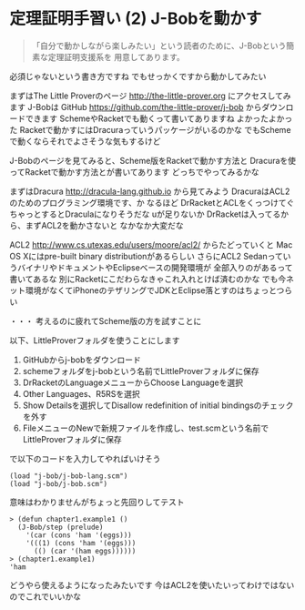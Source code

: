 # 定理証明手習い (2) J-Bobを動かす

> 「自分で動かしながら楽しみたい」という読者のために、J-Bobという簡素な定理証明支援系を
> 用意してあります。

必須じゃないという書き方ですね
でもせっかくですから動かしてみたい

まずはThe Little Proverのページ http://the-little-prover.org にアクセスしてみます
J-Bobは GitHub https://github.com/the-little-prover/j-bob からダウンロードできます
SchemeやRacketでも動くって書いてありますね
よかったよかった
Racketで動かすにはDracuraっていうパッケージがいるのかな
でもSchemeで動くならそれでよさそうな気もするけど

J-Bobのページを見てみると、Scheme版をRacketで動かす方法と
Dracuraを使ってRacketで動かす方法とが書いてあります
どっちでやってみるかな

まずはDracura http://dracula-lang.github.io から見てみよう
DracuraはACL2のためのプログラミング環境です、か
なるほど
DrRacketとACLをくっつけてぐちゃっとするとDraculaになりそうだな
uが足りないか
DrRacketは入ってるから、まずACL2を動かさないと
なかなか大変だな

ACL2 http://www.cs.utexas.edu/users/moore/acl2/ からたどっていくと
Mac OS Xにはpre-built binary distributionがあるらしい
さらにACL2 SedanっていうバイナリやドキュメントやEclipseベースの開発環境が
全部入りのがあるって書いてあるな
別にRacketにこだわらなきゃこれ入れとけば済むのかな
でも今ネット環境がなくてiPhoneのテザリングでJDKとEclipse落とすのはちょっとつらい

・・・
考えるのに疲れてScheme版の方を試すことに

以下、LittleProverフォルダを使うことにします

1. GitHubからj-bobをダウンロード
1. schemeフォルダをj-bobという名前でLittleProverフォルダに保存
1. DrRacketのLanguageメニューからChoose Languageを選択
1. Other Languages、R5RSを選択
1. Show Detailsを選択してDisallow redefinition of initial bindingsのチェックを外す
1. FileメニューのNewで新規ファイルを作成し、test.scmという名前でLittleProverフォルダに保存

で以下のコードを入力してやればいけそう

```
(load "j-bob/j-bob-lang.scm")
(load "j-bob/j-bob.scm")
```

意味はわかりませんがちょっと先回りしてテスト

```
> (defun chapter1.example1 ()
  (J-Bob/step (prelude)
    '(car (cons 'ham '(eggs)))
    '(((1) (cons 'ham '(eggs)))
      (() (car '(ham eggs))))))
> (chapter1.example1)
'ham
```

どうやら使えるようになったみたいです
今はACL2を使いたいってわけではないのでこれでいいかな